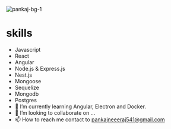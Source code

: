 
![pankaj-bg-1](https://user-images.githubusercontent.com/69034032/213911808-af41bc1f-c18a-41ab-a111-de265af5d50e.png)
 # skills
   - Javascript
   - React
   - Angular
   - Node.js & Express.js
   - Nest.js
   - Mongoose
   - Sequelize
   - Mongodb
   - Postgres
- 🌱 I’m currently learning Angular, Electron and Docker. 
- 💞️ I’m looking to collaborate on ...
- 📫 How to reach me contact to pankajneeeraj541@gmail.com


<!---
pank1999/pank1999 is a ✨ special ✨ repository because its `README.md` (this file) appears on your GitHub profile.
You can click the Preview link to take a look at your changes.
--->
